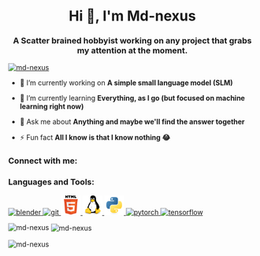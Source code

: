 <h1 align="center">Hi 👋, I'm Md-nexus</h1>
<h3 align="center">A Scatter brained hobbyist working on any project that grabs my attention at the moment.</h3>

<p align="left"> <a href="https://github.com/ryo-ma/github-profile-trophy"><img src="https://github-profile-trophy.vercel.app/?username=md-nexus" alt="md-nexus" /></a> </p>

- 🔭 I’m currently working on **A simple small language model (SLM)**

- 🌱 I’m currently learning **Everything, as I go (but focused on machine learning right now)**

- 💬 Ask me about **Anything and maybe we'll find the answer together**

- ⚡ Fun fact **All I know is that I know nothing 😂**

<h3 align="left">Connect with me:</h3>
<p align="left">
</p>

<h3 align="left">Languages and Tools:</h3>
<p align="left"> <a href="https://www.blender.org/" target="_blank" rel="noreferrer"> <img src="https://download.blender.org/branding/community/blender_community_badge_white.svg" alt="blender" width="40" height="40"/> </a> <a href="https://git-scm.com/" target="_blank" rel="noreferrer"> <img src="https://www.vectorlogo.zone/logos/git-scm/git-scm-icon.svg" alt="git" width="40" height="40"/> </a> <a href="https://www.w3.org/html/" target="_blank" rel="noreferrer"> <img src="https://raw.githubusercontent.com/devicons/devicon/master/icons/html5/html5-original-wordmark.svg" alt="html5" width="40" height="40"/> </a> <a href="https://www.linux.org/" target="_blank" rel="noreferrer"> <img src="https://raw.githubusercontent.com/devicons/devicon/master/icons/linux/linux-original.svg" alt="linux" width="40" height="40"/> </a> <a href="https://www.python.org" target="_blank" rel="noreferrer"> <img src="https://raw.githubusercontent.com/devicons/devicon/master/icons/python/python-original.svg" alt="python" width="40" height="40"/> </a> <a href="https://pytorch.org/" target="_blank" rel="noreferrer"> <img src="https://www.vectorlogo.zone/logos/pytorch/pytorch-icon.svg" alt="pytorch" width="40" height="40"/> </a> <a href="https://www.tensorflow.org" target="_blank" rel="noreferrer"> <img src="https://www.vectorlogo.zone/logos/tensorflow/tensorflow-icon.svg" alt="tensorflow" width="40" height="40"/> </a> </p>

<p><img align="left" src="https://github-readme-stats.vercel.app/api/top-langs?username=md-nexus&show_icons=true&locale=en&layout=compact" alt="md-nexus" /></p>

<p>&nbsp;<img align="center" src="https://github-readme-stats.vercel.app/api?username=md-nexus&show_icons=true&locale=en" alt="md-nexus" /></p>

<p><img align="center" src="https://github-readme-streak-stats.herokuapp.com/?user=md-nexus&" alt="md-nexus" /></p>
